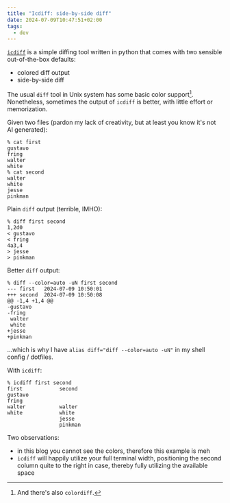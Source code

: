 ```yaml
---
title: "Icdiff: side-by-side diff"
date: 2024-07-09T10:47:51+02:00
tags:
  - dev
---
```


[`icdiff`](https://www.jefftk.com/icdiff) is a simple diffing tool written in
python that comes with two sensible out-of-the-box defaults:

- colored diff output
- side-by-side diff

<!--more-->

The usual `diff` tool in Unix system has some basic color support[^1].
Nonetheless, sometimes the output of `icdiff` is better, with little effort or
memorization.

Given two files (pardon my lack of creativity, but at least you know it's not AI
generated):

```shell
% cat first
gustavo
fring
walter
white
% cat second
walter
white
jesse
pinkman
```

Plain `diff` output (terrible, IMHO):

```shell
% diff first second
1,2d0
< gustavo
< fring
4a3,4
> jesse
> pinkman
```

Better `diff` output:

```shell
% diff --color=auto -uN first second
--- first	2024-07-09 10:50:01
+++ second	2024-07-09 10:50:08
@@ -1,4 +1,4 @@
-gustavo
-fring
 walter
 white
+jesse
+pinkman
```

...which is why I have `alias diff="diff --color=auto -uN"` in my shell config /
dotfiles.

With `icdiff`:

```shell
% icdiff first second
first            second
gustavo
fring
walter           walter
white            white
                 jesse
                 pinkman
```

Two observations:

- in this blog you cannot see the colors, therefore this example is meh
- `icdiff` will happily utilize your full terminal width, positioning the second
  column quite to the right in case, thereby fully utilizing the available space

[^1]: And there's also `colordiff`.

